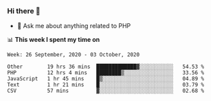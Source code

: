 ### Hi there 👋

<!--
**mustafaculban/mustafaculban** is a ✨ _special_ ✨ repository because its `README.md` (this file) appears on your GitHub profile.

Here are some ideas to get you started:

- 🌱 I’m currently learning ...
- 👯 I’m looking to collaborate on ...
- 🤔 I’m looking for help with ...
- 📫 How to reach me: ...
- 😄 Pronouns: ...
- ⚡ Fun fact: ...

-->
- 💬 Ask me about anything related to PHP


📊 **This week I spent my time on**
<!--START_SECTION:waka-->
```text
Week: 26 September, 2020 - 03 October, 2020

Other        19 hrs 36 mins  █████████████▓░░░░░░░░░░░   54.53 % 
PHP          12 hrs 4 mins   ████████▒░░░░░░░░░░░░░░░░   33.56 % 
JavaScript   1 hr 45 mins    █▒░░░░░░░░░░░░░░░░░░░░░░░   04.89 % 
Text         1 hr 21 mins    █░░░░░░░░░░░░░░░░░░░░░░░░   03.79 % 
CSV          57 mins         ▓░░░░░░░░░░░░░░░░░░░░░░░░   02.68 % 
```
<!--END_SECTION:waka-->
